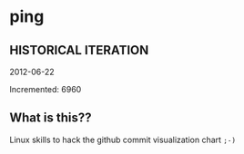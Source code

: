 # ping

## HISTORICAL ITERATION
2012-06-22

Incremented: 6960

## What is this?? 
Linux skills to hack the github commit visualization chart `;-)`
